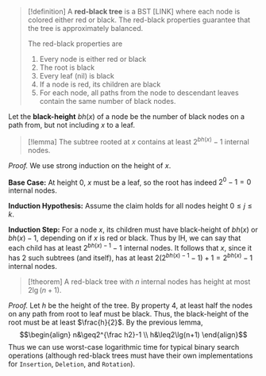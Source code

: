 >[!definition] 
>A **red-black tree** is a BST [LINK] where each node is colored either red or black. The red-black properties guarantee that the tree is approximately balanced. 
>
>The red-black properties are
>1. Every node is either red or black
>2. The root is black
>3. Every leaf (nil) is black
>4. If a node is red, its children are black
>5. For each node, all paths from the node to descendant leaves contain the same number of black nodes.

Let the **black-height** $bh(x)$ of a node be the number of black nodes on a path from, but not including $x$ to a leaf. 

>[!lemma] 
>The subtree rooted at $x$ contains at least $2^{bh(x)}-1$ internal nodes.

*Proof.* We use strong induction on the height of $x$.

**Base Case:** At height 0, $x$ must be a leaf, so the root has indeed $2^0-1=0$ internal nodes.

**Induction Hypothesis:** Assume the claim holds for all nodes height $0\leq j\leq k$. 

**Induction Step:** For a node $x$, its children must have black-height of $bh(x)$ or $bh(x)-1$, depending on if $x$ is red or black. Thus by IH, we can say that each child has at least $2^{bh(x)-1}-1$ internal nodes. It follows that $x$, since it has 2 such subtrees (and itself), has at least $2(2^{bh(x)-1}-1)+1=2^{bh(x)}-1$ internal nodes.

>[!theorem]
>A red-black tree with $n$ internal nodes has height at most $2\lg(n+1)$. 

*Proof.* Let $h$ be the height of the tree. By property 4, at least half the nodes on any path from root to leaf must be black. Thus, the black-height of the root must be at least $\frac{h}{2}$. By the previous lemma, 
$$\begin{align}
n&\geq2^{\frac h2}-1 \\
h&\leq2\lg(n+1)
\end{align}$$
Thus we can use worst-case logarithmic time for typical binary search operations (although red-black trees must have their own implementations for `Insertion`, `Deletion`, and `Rotation`).


